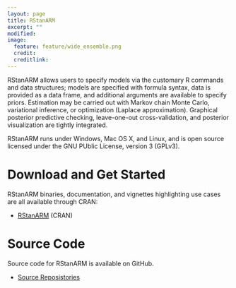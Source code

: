 ```yaml
---
layout: page
title: RStanARM
excerpt: ""
modified:
image:
  feature: feature/wide_ensemble.png
  credit:
  creditlink:
---
```


RStanARM allows users to specify models via the customary R commands
and data structures; models are specified with formula syntax, data is
provided as a data frame, and additional arguments are available to
specify priors.  Estimation may be carried out with Markov chain Monte
Carlo, variational inference, or optimization (Laplace approximation).
Graphical posterior predictive checking, leave-one-out
cross-validation, and posterior visualization are tightly integrated.

RStanARM runs under Windows, Mac OS X, and Linux, and is open source
licensed under the GNU PUblic License, version 3 (GPLv3).

Download and Get Started
========================

RStanARM binaries, documentation, and vignettes highlighting use cases
are all available through CRAN:

* [RStanARM](https://cran.rstudio.com/web/packages/rstanarm/)
  <span class="note">(CRAN)</span>

Source Code
===========

Source code for RStanARM is available on GitHub.

* [Source Reposistories](/development/)
